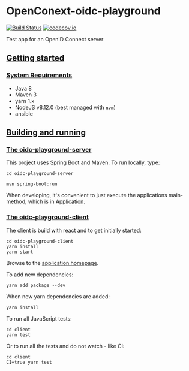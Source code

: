 # OpenConext-oidc-playground
[![Build Status](https://travis-ci.org/OpenConext/OpenConext-oidc-playground.svg)](https://travis-ci.org/OpenConext/OpenConext-oidc-playground)
[![codecov.io](https://codecov.io/github/OpenConext/OpenConext-oidc-playground/coverage.svg)](https://codecov.io/github/OpenConext/OpenConext-oidc-playground)

Test app for an OpenID Connect server

## [Getting started](#getting-started)

### [System Requirements](#system-requirements)

- Java 8
- Maven 3
- yarn 1.x
- NodeJS v8.12.0 (best managed with `nvm`)
- ansible

## [Building and running](#building-and-running)

### [The oidc-playground-server](#playground-server)

This project uses Spring Boot and Maven. To run locally, type:

`cd oidc-playground-server`

`mvn spring-boot:run`

When developing, it's convenient to just execute the applications main-method, which is in [Application](oidc-playground-server/src/main/java/playground/PlaygroundServerApplication.java).

### [The oidc-playground-client](#playground-client)

The client is build with react and to get initially started:

```
cd oidc-playground-client
yarn install
yarn start
```

Browse to the [application homepage](http://localhost:3000).

To add new dependencies:

`yarn add package --dev`

When new yarn dependencies are added:

`yarn install`

To run all JavaScript tests:
```
cd client
yarn test
```
Or to run all the tests and do not watch - like CI:
```
cd client
CI=true yarn test
```
